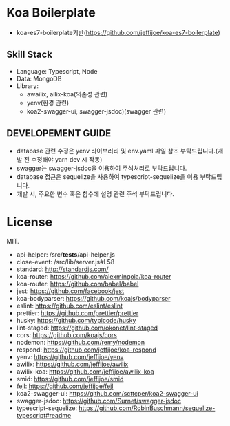 # Koa Boilerplate
- koa-es7-boilerplate기반(https://github.com/jeffijoe/koa-es7-boilerplate)

## Skill Stack
- Language: Typescript, Node
- Data: MongoDB
- Library: 
  - awailix, ailix-koa(의존성 관련)
  - yenv(환경 관련)
  - koa2-swagger-ui, swagger-jsdoc)(swagger 관련)

## DEVELOPEMENT GUIDE
- database 관련 수정은 yenv 라이브러리 및 env.yaml 파일 참조 부탁드립니다.(개발 전 수정해야 yarn dev 시 작동)
- swagger는 swagger-jsdoc을 이용하여 주석처리로 부탁드립니다.
- database 접근은 sequelize을 사용하여 typescript-sequelize을 이용 부탁드립니다.
- 개발 시, 주요한 변수 혹은 함수에 설명 관련 주석 부탁드립니다.

# License

MIT.

- api-helper: /src/__tests__/api-helper.js
- close-event: /src/lib/server.js#L58
- standard: http://standardjs.com/
- koa-router: https://github.com/alexmingoia/koa-router
- koa-router: https://github.com/babel/babel
- jest: https://github.com/facebook/jest
- koa-bodyparser: https://github.com/koajs/bodyparser
- eslint: https://github.com/eslint/eslint
- prettier: https://github.com/prettier/prettier
- husky: https://github.com/typicode/husky
- lint-staged: https://github.com/okonet/lint-staged
- cors: https://github.com/koajs/cors
- nodemon: https://github.com/remy/nodemon
- respond: https://github.com/jeffijoe/koa-respond
- yenv: https://github.com/jeffijoe/yenv
- awilix: https://github.com/jeffijoe/awilix
- awilix-koa: https://github.com/jeffijoe/awilix-koa
- smid: https://github.com/jeffijoe/smid
- fejl: https://github.com/jeffijoe/fejl
- koa2-swagger-ui: https://github.com/scttcper/koa2-swagger-ui
- swagger-jsdoc: https://github.com/Surnet/swagger-jsdoc
- typescript-sequelize: https://github.com/RobinBuschmann/sequelize-typescript#readme